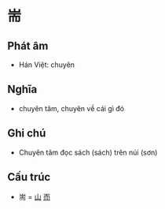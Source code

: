 # 耑

## Phát âm
* Hán Việt: chuyên

## Nghĩa
* chuyên tâm, chuyên về cái gì đó

## Ghi chú
* Chuyên tâm đọc sách (sách) trên núi (sơn)

## Cấu trúc
* 耑 = [山](山.md) [而](而.md)

<script>window.HANZI_FIELD='耑';</script>